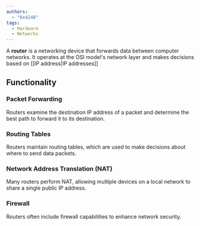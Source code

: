 ```yaml
---
authors:
  - "0x4248"
tags:
  - Hardware
  - Networks
---
```

A **router** is a networking device that forwards data between computer networks. It operates at the OSI model's network layer and makes decisions based on [[IP address|IP addresses]]

## Functionality

### Packet Forwarding 
Routers examine the destination IP address of a packet and determine the best path to forward it to its destination.

### Routing Tables
Routers maintain routing tables, which are used to make decisions about where to send data packets.

### Network Address Translation (NAT)
Many routers perform NAT, allowing multiple devices on a local network to share a single public IP address.

### Firewall
Routers often include firewall capabilities to enhance network security.
